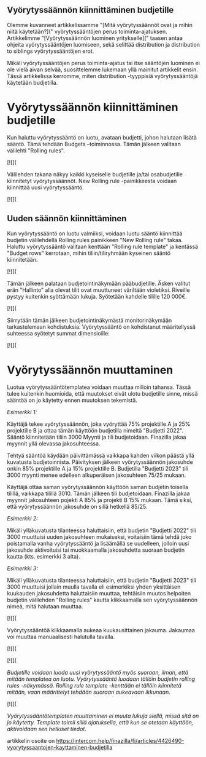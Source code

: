 ## Vyörytyssäännön kiinnittäminen budjetille

Olemme kuvanneet artikkelissamme "[Mitä vyörytyssäännöt ovat ja mihin niitä käytetään?](" vyörytyssääntöjen perus toiminta-ajatuksen. Artikkelimme "[Vyörytyssäännön luominen yritykselle](" taasen antaa ohjeita vyörytyssääntöjen luomiseen, sekä selittää distribution ja distribution to siblings vyörytyssääntöjen erot.

Mikäli vyörytyssääntöjen perus toiminta-ajatus tai itse sääntöjen luominen ei ole vielä aivan selvää, suosittelemme lukemaan yllä mainitut artikkelit ensin. Tässä artikkelissa kerromme, miten distribution -tyyppisiä vyörytyssääntöjä käytetään budjetilla.

# **Vyörytyssäännön kiinnittäminen budjetille**

Kun haluttu vyörytyssääntö on luotu, avataan budjetti, johon halutaan lisätä sääntö. Tämä tehdään Budgets –toiminnossa. Tämän jälkeen valitaan välilehti "Rolling rules".

[![](

Välilehden takana näkyy kaikki kyseiselle budjetille ja/tai osabudjetille kiinnitetyt vyörytyssäännöt. New Rolling rule -painikkeesta voidaan kiinnittää uusi vyörytyssääntö.

[![](

## **Uuden säännön kiinnittäminen**

Kun vyörytyssääntö on luotu valmiiksi, voidaan luotu sääntö kiinnittää budjetin välilehdellä Rolling rules painikkeen "New Rolling rule" takaa. Haluttu vyörytyssääntö valitaan kenttään "Rolling rule template" ja kentässä "Budget rows" kerrotaan, mihin tiliin/tiliryhmään kyseinen sääntö kiinnitetään.

[![](

Tämän jälkeen palataan budjetointinäkymään pääbudjetille. Äsken valitut erän ”Hallinto” alla olevat tilit ovat muuttuneet väriltään violetiksi. Riveille pystyy kuitenkin syöttämään lukuja. Syötetään kahdelle tilille 120 000€.

[![](

Siirrytään tämän jälkeen budjetointinäkymästä monitorinäkymään tarkastelemaan kohdistuksia. Vyörytyssääntö on kohdistanut määritellyssä suhteessa syötetyt summat dimensioille:

[![](

# **Vyörytyssäännön muuttaminen**

Luotua vyörytyssääntötemplatea voidaan muuttaa milloin tahansa. Tässä tulee kuitenkin huomioida, että muutokset eivät ulotu budjetille sinne, missä sääntöä on jo käytetty ennen muutoksen tekemistä.

*Esimerkki 1:* 

Käyttäjä tekee vyörytyssäännön, joka vyöryttää 75% projektille A ja 25% projektille B ja ottaa tämän käyttöön budjetilla nimeltä "Budjetti 2022". Sääntö kiinnitetään tiliin 3000 Myynti ja tili budjetoidaan. Finazilla jakaa myynnit yllä olevassa jakosuhteessa.

Tehtyä sääntöä käydään päivittämässä vaikkapa kahden viikon päästä yllä kuvatusta budjetoinnista. Päivityksen jälkeen vyörytyssäännön jakosuhde onkin 85% projektille A ja 15% projektille B. Budjetilla "Budjetti 2023" tili 3000 myynti menee edelleen alkuperäisen jakosuhteen 75/25 mukaan.

Käyttäjä ottaa saman vyörytyssäännön käyttöön saman budjetin toisella tilillä, vaikkapa tilillä 3010. Tämän jälkeen tili budjetoidaan. Finazilla jakaa myynnit jakosuhteen pojekti A 85% ja projekti B 15% mukaan. Tämä siksi, että vyörytyssäännön jakosuhde on sillä hetkellä 85/25.

*Esimerkki 2:* 

Mikäli ylläkuvatusta tilanteessa haluttaisiin, että budjetin "Budjetti 2022" tili 3000 muuttuisi uuden jakosuhteen mukaiseksi, voitaisiin tämä tehdä joko poistamalla vanha vyörytyssääntö ja lisäämällä se uudelleen, jolloin uusi jakosuhde aktivoituisi tai muokkaamalla jakosuhdetta suoraan budjetin kautta (kts. esimerkki 3 alta).

*Esimerkki 3:*

Mikäli ylläkuvatusta tilanteessa haluttaisiin, että budjetin "Budjetti 2023" tili 3000 muuttuisi jollain muulla tavalla eli esimerkiksi yhden yksittäisen kuukauden jakosuhdetta haluttaisiin muuttaa, tehtäisiin muutos helpoiten budjetin välilehden "Rolling rules" kautta klikkaamalla sen vyörytyssäännön nimeä, mitä halutaan muuttaa.

[![](

Vyörytyssääntöä klikkaamalla aukeaa kuukausittainen jakauma. Jakaumaa voi muuttaa manuaalisesti halutulla tavalla.

[![](

[![](

*Budjetille voidaan luoda uusi vyörytyssääntö myös suoraan, ilman, että mitään templatea on luotu. Vyörytyssääntö luodaan tällöin budjetin rolling rules -näkymässä. Rolling rule template -kenttään ei tällöin kiinnitetä mitään, vaan määrittelyt tehdään suoraan aukeavaan ikkunaan.* 

[![](

*Vyörytyssääntötemplaten muuttaminen ei muuta lukuja siellä, missä sitä on jo käytetty. Template toimii sillä ajatuksella, että kun se otetaan käyttöön, aktivoidaan sen hetkiset tiedot.*



artikkelin osoite on https://intercom.help/finazilla/fi/articles/4426490-vyorytyssaantojen-kayttaminen-budjetilla

